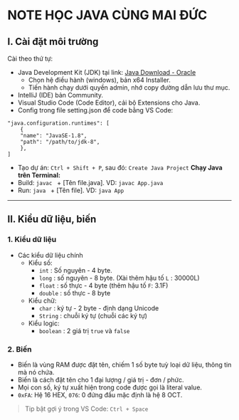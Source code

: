 # NOTE HỌC JAVA CÙNG MAI ĐỨC
## I. Cài đặt môi trường
Cài theo thứ tự: 
- Java Development Kit (JDK) tại link: [Java Download - Oracle](https://www.oracle.com/java/technologies/downloads/?er=221886)
    - Chọn hệ điều hành (windows), bản x64 Installer. 
    - Tiến hành chạy dưới quyền admin, nhớ copy đường dẫn lưu thư mục. 
- IntelliJ (IDE) bản Community.
- Visual Studio Code (Code Editor), cải bộ Extensions cho Java. 
- Config trong file setting.json để code bằng VS Code: 
~~~
"java.configuration.runtimes": [
    {
    "name": "JavaSE-1.8",
    "path": "/path/to/jdk-8",
    },
]
~~~
- Tạo dự án: `Ctrl + Shift + P`, sau đó: `Create Java Project`
**Chạy Java trên Terminal:**
- Build: `javac ` + [Tên file.java]. VD: `javac App.java`
- Run: `java ` + [Tên file]. VD: `java App`

***

## II. Kiểu dữ liệu, biến

### 1. Kiểu dữ liệu
- Các kiểu dữ liệu chính
    - Kiểu số: 
        - `int` : Số nguyên - 4 byte. 
        - `long` : số nguyên - 8 byte. (Xài thêm hậu tố `L` : 30000L)
        - `float` : số thực - 4 byte (thêm hậu tố `F`: 3.1F)
        - `double` : số thực - 8 byte
    - Kiểu chữ: 
        - `char` : ký tự - 2 byte - định dạng Unicode 
        - `String` : chuỗi ký tự (chuỗi các ký tự)
    - Kiểu logic:
        - `boolean` : 2 giá trị `true` và `false`

### 2. Biến
- Biến là vùng RAM được đặt tên, chiếm 1 số byte tuỳ loại dữ liệu, thông tin mà nó chứa.
- Biến là cách đặt tên cho 1 đại lượng / giá trị - đơn / phức.
- Mọi con số, ký tự xuất hiện trong code được gọi là literal value.
- `0xFA`: Hệ 16 HEX, `076`: 0 đứng đầu mặc định là hệ 8 OCT. 
> Tip bật gợi ý trong VS Code: `Ctrl + Space`
